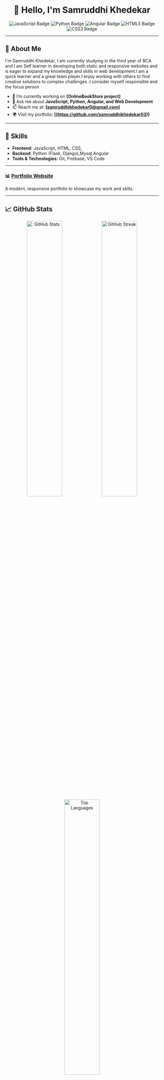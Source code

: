 
<h1 align="center">👋 Hello, I'm Samruddhi Khedekar</h1>

<p align="center">
  <img src="https://img.shields.io/badge/JavaScript-F7DF1E?style=for-the-badge&logo=javascript&logoColor=black" alt="JavaScript Badge"/>
  <img src="https://img.shields.io/badge/Python-3776AB?style=for-the-badge&logo=python&logoColor=white" alt="Python Badge"/>
  <img src="https://img.shields.io/badge/Angular-DD0031?style=for-the-badge&logo=angular&logoColor=white" alt="Angular Badge"/>
  <img src="https://img.shields.io/badge/HTML5-E34F26?style=for-the-badge&logo=html5&logoColor=white" alt="HTML5 Badge"/>
  <img src="https://img.shields.io/badge/CSS3-1572B6?style=for-the-badge&logo=css3&logoColor=white" alt="CSS3 Badge"/>
</p>

---

## 🌟 About Me
 I'm Samruddhi Khedekar, I am currently studying in the third year of BCA and I am Self learner in developing both static and responsive websites and is eager to expand my knowledge and skills in web development.I am a quick learner and a great team player.I enjoy working with others to find creative solutions to complex challenges .I consider myself responsible and the focus person

- 🔭 I’m currently working on **[OnlineBookStore project]**
- 💬 Ask me about **JavaScript, Python, Angular, and Web Development**
- 📫 Reach me at: **[samruddhikhedekar0@gmail.com]**
- 🌍 Visit my portfolio: **[(https://github.com/samruddhikhedekar03)]**

---

## 🚀 Skills
- **Frontend**: JavaScript, HTML, CSS, 
- **Backend**: Python (Flask, Django),Mysql,Angular 
- **Tools & Technologies**: Git, Firebase, VS Code

---



### 📊 [Portfolio Website](https://github.com/yourusername/portfolio-website)
A modern, responsive portfolio to showcase my work and skills.

---

## 📈 GitHub Stats

<p align="center">
  <img src="https://github-readme-stats.vercel.app/api?username=yourusername&show_icons=true&theme=radical" alt="GitHub Stats" width="48%"/>
  <img src="https://github-readme-streak-stats.herokuapp.com/?user=yourusername&theme=radical" alt="GitHub Streak" width="48%"/>
</p>

<p align="center">
  <img src="https://github-readme-stats.vercel.app/api/top-langs/?username=yourusername&layout=compact&theme=radical" alt="Top Languages" width="48%"/>
</p>

---

## 🖼️ Featured Work

<p align="center">
  <img src="[Your Project Image URL]" alt="Project Screenshot" width="70%">
</p>
<p align="center"><b>Description:</b> A brief description of your project.</p>

---

## 📬 Contact Me
<p align="center">
  <a href="mailto:[samruddhikhedekar0@gmail.com]">
    <img src="https://img.shields.io/badge/Email-D14836?style=for-the-badge&logo=gmail&logoColor=white" alt="Email Badge"/>
  </a>
  <a href="https://www.linkedin.com/in/[Your LinkedIn Handle]/">
    <img src="https://img.shields.io/badge/LinkedIn-0077B5?style=for-the-badge&logo=linkedin&logoColor=white" alt="LinkedIn Badge"/>
  </a>
  <a href="https://twitter.com/[Your Twitter Handle]">
    <img src="https://img.shields.io/badge/Twitter-1DA1F2?style=for-the-badge&logo=twitter&logoColor=white" alt="Twitter Badge"/>
  </a>
</p>

---





